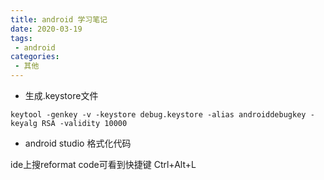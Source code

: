 ```yaml
---
title: android 学习笔记
date: 2020-03-19
tags:
 - android
categories:
 - 其他
---
```


- 生成.keystore文件

```
keytool -genkey -v -keystore debug.keystore -alias androiddebugkey -keyalg RSA -validity 10000
```

- android studio 格式化代码

ide上搜reformat code可看到快捷键 Ctrl+Alt+L
